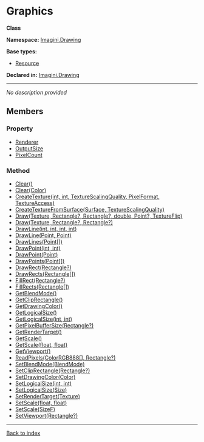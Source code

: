 # Graphics

**Class**

**Namespace:** [Imagini.Drawing](Imagini.Drawing.md)

**Base types:**

* [Resource](#.md)


**Declared in:** [Imagini.Drawing](Imagini.Drawing.md)

------


*No description provided*

## Members

### Property
* [Renderer](Imagini.Drawing.Graphics.Renderer.md)
* [OutputSize](Imagini.Drawing.Graphics.OutputSize.md)
* [PixelCount](Imagini.Drawing.Texture.PixelCount.md)

### Method
* [Clear()](Imagini.Drawing.Graphics.Clear().md)
* [Clear(Color)](Imagini.Drawing.Graphics.Clear(Color).md)
* [CreateTexture(int, int, TextureScalingQuality, PixelFormat, TextureAccess)](Imagini.Drawing.Graphics.CreateTexture(int,int,TextureScalingQuality,PixelFormat,TextureAccess).md)
* [CreateTextureFromSurface(Surface, TextureScalingQuality)](Imagini.Drawing.Graphics.CreateTextureFromSurface(Surface,TextureScalingQuality).md)
* [Draw(Texture, Rectangle?, Rectangle?, double, Point?, TextureFlip)](Imagini.Drawing.Graphics.Draw(Texture,Rectangle?,Rectangle?,double,Point?,TextureFlip).md)
* [Draw(Texture, Rectangle?, Rectangle?)](Imagini.Drawing.Graphics.Draw(Texture,Rectangle?,Rectangle?).md)
* [DrawLine(int, int, int, int)](Imagini.Drawing.Graphics.DrawLine(int,int,int,int).md)
* [DrawLine(Point, Point)](Imagini.Drawing.Graphics.DrawLine(Point,Point).md)
* [DrawLines(Point[])](Imagini.Drawing.Graphics.DrawLines(Point[]).md)
* [DrawPoint(int, int)](Imagini.Drawing.Graphics.DrawPoint(int,int).md)
* [DrawPoint(Point)](Imagini.Drawing.Graphics.DrawPoint(Point).md)
* [DrawPoints(Point[])](Imagini.Drawing.Graphics.DrawPoints(Point[]).md)
* [DrawRect(Rectangle?)](Imagini.Drawing.Graphics.DrawRect(Rectangle?).md)
* [DrawRects(Rectangle[])](Imagini.Drawing.Graphics.DrawRects(Rectangle[]).md)
* [FillRect(Rectangle?)](Imagini.Drawing.Graphics.FillRect(Rectangle?).md)
* [FillRects(Rectangle[])](Imagini.Drawing.Graphics.FillRects(Rectangle[]).md)
* [GetBlendMode()](Imagini.Drawing.Graphics.GetBlendMode().md)
* [GetClipRectangle()](Imagini.Drawing.Graphics.GetClipRectangle().md)
* [GetDrawingColor()](Imagini.Drawing.Graphics.GetDrawingColor().md)
* [GetLogicalSize()](Imagini.Drawing.Graphics.GetLogicalSize().md)
* [GetLogicalSize(int, int)](Imagini.Drawing.Graphics.GetLogicalSize(int,int).md)
* [GetPixelBufferSize(Rectangle?)](Imagini.Drawing.Graphics.GetPixelBufferSize(Rectangle?).md)
* [GetRenderTarget()](Imagini.Drawing.Graphics.GetRenderTarget().md)
* [GetScale()](Imagini.Drawing.Graphics.GetScale().md)
* [GetScale(float, float)](Imagini.Drawing.Graphics.GetScale(float,float).md)
* [GetViewport()](Imagini.Drawing.Graphics.GetViewport().md)
* [ReadPixels(ColorRGB888[], Rectangle?)](Imagini.Drawing.Graphics.ReadPixels(ColorRGB888[],Rectangle?).md)
* [SetBlendMode(BlendMode)](Imagini.Drawing.Graphics.SetBlendMode(BlendMode).md)
* [SetClipRectangle(Rectangle?)](Imagini.Drawing.Graphics.SetClipRectangle(Rectangle?).md)
* [SetDrawingColor(Color)](Imagini.Drawing.Graphics.SetDrawingColor(Color).md)
* [SetLogicalSize(int, int)](Imagini.Drawing.Graphics.SetLogicalSize(int,int).md)
* [SetLogicalSize(Size)](Imagini.Drawing.Graphics.SetLogicalSize(Size).md)
* [SetRenderTarget(Texture)](Imagini.Drawing.Graphics.SetRenderTarget(Texture).md)
* [SetScale(float, float)](Imagini.Drawing.Graphics.SetScale(float,float).md)
* [SetScale(SizeF)](Imagini.Drawing.Graphics.SetScale(SizeF).md)
* [SetViewport(Rectangle?)](Imagini.Drawing.Graphics.SetViewport(Rectangle?).md)

------

[Back to index](index.md)